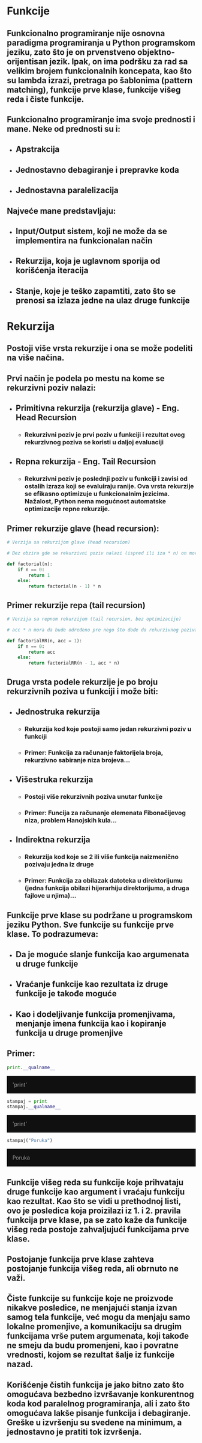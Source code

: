 # Funkcije

## Funkcionalno programiranje nije osnovna paradigma programiranja u Python programskom jeziku, zato što je on prvenstveno objektno-orijentisan jezik. Ipak, on ima podršku za rad sa velikim brojem funkcionalnih koncepata, kao što su lambda izrazi, pretraga po šablonima (pattern matching), funkcije prve klase, funkcije višeg reda i čiste funkcije.
## Funkcionalno programiranje ima svoje prednosti i mane. Neke od prednosti su i:
+ ## Apstrakcija
+ ## Jednostavno debagiranje i prepravke koda
+ ## Jednostavna paralelizacija
## Najveće mane predstavljaju:
- ## Input/Output sistem, koji ne može da se implementira na funkcionalan način
- ## Rekurzija, koja je uglavnom sporija od korišćenja iteracija
- ## Stanje, koje je teško zapamtiti, zato što se prenosi sa izlaza jedne na ulaz druge funkcije

# Rekurzija
## Postoji više vrsta rekurzije i ona se može podeliti na više načina.
## Prvi način je podela po mestu na kome se rekurzivni poziv nalazi:
 - ## Primitivna rekurzija (rekurzija glave) - Eng. Head Recursion
   - ### Rekurzivni poziv je prvi poziv u funkciji i rezultat ovog rekurzivnog poziva se koristi u daljoj evaluaciji
 - ## Repna rekurzija - Eng. Tail Recursion
   - ### Rekurzivni poziv je poslednji poziv u funkciji i zavisi od ostalih izraza koji se evaluiraju ranije. Ova vrsta rekurzije se efikasno optimizuje u funkcionalnim jezicima. Nažalost, Python nema mogućnost automatske optimizacije repne rekurzije.

## Primer rekurzije glave (head recursion):
```python
# Verzija sa rekurzijom glave (head recursion)

# Bez obzira gde se rekurzivni poziv nalazi (ispred ili iza * n) on mora da bude izvršen pre nego što možemo da znamo vrednost izraza, tako da se u ovom slučaju radi o rekurziji glave
```
```python
def factorial(n):
    if n == 0:
        return 1
    else:
        return factorial(n - 1) * n
```
## Primer rekurzije repa (tail recursion)

```python
# Verzija sa repnom rekurzijom (tail recursion, bez optimizacije)

# acc * n mora da bude određeno pre nego što dođe do rekurzivnog poziva, tako da se radi o rekurziji repa
```
```python
def factorialRR(n, acc = 1):
    if n == 0:
        return acc
    else:
        return factorialRR(n - 1, acc * n)
```

## Druga vrsta podele rekurzije je po broju rekurzivnih poziva u funkciji i može biti:
 - ## Jednostruka rekurzija
   - ### Rekurzija kod koje postoji samo jedan rekurzivni poziv u funkciji
   - ### Primer: Funkcija za računanje faktorijela broja, rekurzivno sabiranje niza brojeva...
 - ## Višestruka rekurzija
   - ### Postoji više rekurzivnih poziva unutar funkcije 
   - ### Primer: Funcija za računanje elemenata Fibonačijevog niza, problem Hanojskih kula...
 - ## Indirektna rekurzija
   - ### Rekurzija kod koje se 2 ili više funkcija naizmenično pozivaju jedna iz druge
   - ### Primer: Funkcija za obilazak datoteka u direktorijumu (jedna funkcija obilazi hijerarhiju direktorijuma, a druga fajlove u njima)...

## Funkcije prve klase su podržane u programskom jeziku Python. Sve funkcije su funkcije prve klase. To podrazumeva:
 - ## Da je moguće slanje funkcija kao argumenata u druge funkcije
 - ## Vraćanje funkcije kao rezultata iz druge funkcije je takođe moguće
 - ## Kao i dodeljivanje funkcija promenjivama, menjanje imena funkcija kao i kopiranje funkcija u druge promenjive

## Primer:
```python
print.__qualname__
```
<div style="background: #101010; color: #A0A0A0; padding: 15px; margin-bottom: 10px">
'print'
</div>

```python
stampaj = print
stampaj.__qualname__
```
<div style="background: #101010; color: #A0A0A0; padding: 15px; margin-bottom: 10px">
'print'
</div>

```python
stampaj("Poruka")
```
<div style="background: #101010; color: #A0A0A0; padding: 15px; margin-bottom: 10px">
Poruka
</div>

## Funkcije višeg reda su funkcije koje prihvataju druge funkcije kao argument i vraćaju funkciju kao rezultat. Kao što se vidi u prethodnoj listi, ovo je posledica koja proizilazi iz 1. i 2. pravila funkcija prve klase, pa se zato kaže da funkcije višeg reda postoje zahvaljujući funkcijama prve klase.
## Postojanje funkcija prve klase zahteva postojanje funkcija višeg reda, ali obrnuto ne važi.

## Čiste funkcije su funkcije koje ne proizvode nikakve posledice, ne menjajući stanja izvan samog tela funkcije, već mogu da menjaju samo lokalne promenjive, a komunikaciju sa drugim funkcijama vrše putem argumenata, koji takođe ne smeju da budu promenjeni, kao i povratne vrednosti, kojom se rezultat šalje iz funkcije nazad.
## Korišćenje čistih funkcija je jako bitno zato što omogućava bezbedno izvršavanje konkurentnog koda kod paralelnog programiranja, ali i zato što omogućava lakše pisanje funkcija i debagiranje. Greške u izvršenju su svedene na minimum, a jednostavno je pratiti tok izvršenja.